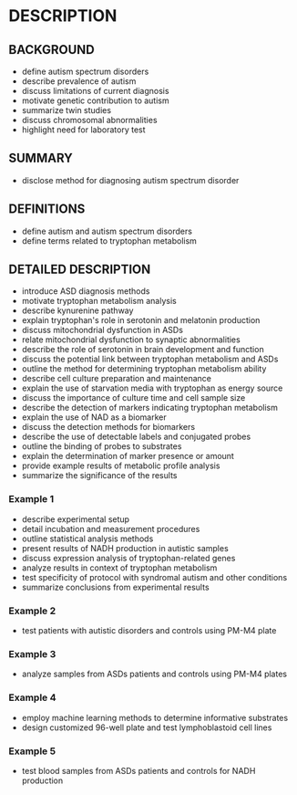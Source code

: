 # DESCRIPTION

## BACKGROUND

- define autism spectrum disorders
- describe prevalence of autism
- discuss limitations of current diagnosis
- motivate genetic contribution to autism
- summarize twin studies
- discuss chromosomal abnormalities
- highlight need for laboratory test

## SUMMARY

- disclose method for diagnosing autism spectrum disorder

## DEFINITIONS

- define autism and autism spectrum disorders
- define terms related to tryptophan metabolism

## DETAILED DESCRIPTION

- introduce ASD diagnosis methods
- motivate tryptophan metabolism analysis
- describe kynurenine pathway
- explain tryptophan's role in serotonin and melatonin production
- discuss mitochondrial dysfunction in ASDs
- relate mitochondrial dysfunction to synaptic abnormalities
- describe the role of serotonin in brain development and function
- discuss the potential link between tryptophan metabolism and ASDs
- outline the method for determining tryptophan metabolism ability
- describe cell culture preparation and maintenance
- explain the use of starvation media with tryptophan as energy source
- discuss the importance of culture time and cell sample size
- describe the detection of markers indicating tryptophan metabolism
- explain the use of NAD as a biomarker
- discuss the detection methods for biomarkers
- describe the use of detectable labels and conjugated probes
- outline the binding of probes to substrates
- explain the determination of marker presence or amount
- provide example results of metabolic profile analysis
- summarize the significance of the results

### Example 1

- describe experimental setup
- detail incubation and measurement procedures
- outline statistical analysis methods
- present results of NADH production in autistic samples
- discuss expression analysis of tryptophan-related genes
- analyze results in context of tryptophan metabolism
- test specificity of protocol with syndromal autism and other conditions
- summarize conclusions from experimental results

### Example 2

- test patients with autistic disorders and controls using PM-M4 plate

### Example 3

- analyze samples from ASDs patients and controls using PM-M4 plates

### Example 4

- employ machine learning methods to determine informative substrates
- design customized 96-well plate and test lymphoblastoid cell lines

### Example 5

- test blood samples from ASDs patients and controls for NADH production

